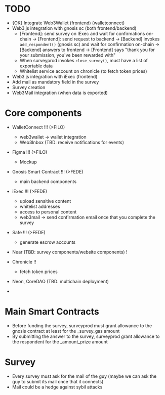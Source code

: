 # TODO
- {OK} Integrate Web3Wallet (frontend) (walletconnect) 
- Web3.js integration with gnosis sc (both frontend/backend)
    - [Frontend]: send survey on IExec and wait for confirmations on-chain ->  [Frontend]: send request to backend -> [Backend] invokes `add_respondent()` (gnosis sc) and wait for confirmation on-chain -> [Backend] answers to frontend -> [Frontend] says "thank you for your submission, you've been rewarded with"
    - When surveyprod invokes `close_survey()`, must have a list of exportable data
    - Whitelist service account on chronicle (to fetch token prices)
- Web3.js integration with iExec (frontend)
- Add mail as mandatory field in the survey
- Survey creation
- Web3Mail integration (when data is exported)


# Core components

- WalletConnect !!! (>FILO)
    - web3wallet -> wallet integration
    - Web3Inbox (TBD: receive notifications for events)

- Figma !!! (>FILO)
    - Mockup 

- Gnosis Smart Contract !!! (>FEDE)
    - main backend components

- iExec !!! (>FEDE) 
    - upload sensitive content
    - whitelist addresses
    - access to personal content
    - web3mail -> send confirmation email once that you complete the survey


- Safe !!! (>FEDE)
    - generate escrow accounts

- Near (TBD: survey components/website components) ! 

- Chronicle !!
    - fetch token prices

- Neon, CoreDAO (TBD: multichain deployment)

- 

# Main Smart Contracts
- Before funding the survey, surveyprod must grant allowance to the gnosis contract at least for the _survey_gas amount
- By submitting the answer to the survey, surveyprod grant allowance to the respondent for the _amount_prize amount 

# Survey
- Every survey must ask for the mail of the guy (maybe we can ask the guy to submit its mail once that it connects)
- Mail could be a hedge against sybil attacks





